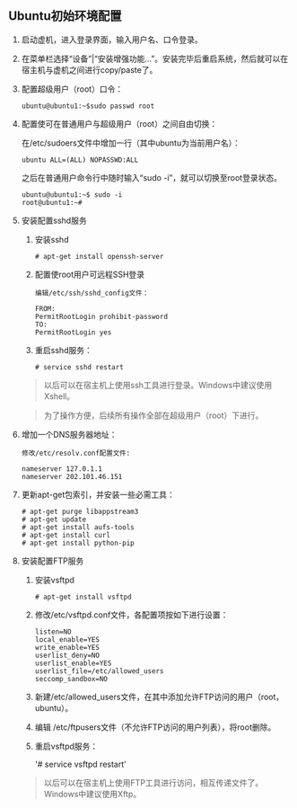 ## Ubuntu初始环境配置

1. 启动虚机，进入登录界面，输入用户名、口令登录。
2. 在菜单栏选择“设备”|“安装增强功能...”。安装完毕后重启系统，然后就可以在宿主机与虚机之间进行copy/paste了。
3. 配置超级用户（root）口令：

    `ubuntu@ubuntu1:~$sudo passwd root`

4. 配置使可在普通用户与超级用户（root）之间自由切换：

    在/etc/sudoers文件中增加一行（其中ubuntu为当前用户名）： 
    
    `ubuntu ALL=(ALL) NOPASSWD:ALL`
                    
    之后在普通用户命令行中随时输入“sudo -i”，就可以切换至root登录状态。

    ```
    ubuntu@ubuntu1:~$ sudo -i
    root@ubuntu1:~#
    ```

5. 安装配置sshd服务

    1. 安装sshd
    
        `# apt-get install openssh-server`
    
    2. 配置使root用户可远程SSH登录
        ```
        编辑/etc/ssh/sshd_config文件：
        
        FROM:
        PermitRootLogin prohibit-password
        TO:
        PermitRootLogin yes
        ```

    3. 重启sshd服务：

         `# service sshd restart`
         
    > 以后可以在宿主机上使用ssh工具进行登录。Windows中建议使用Xshell。
    
    > 为了操作方便，后续所有操作全部在超级用户（root）下进行。

6. 增加一个DNS服务器地址：

    ```
    修改/etc/resolv.conf配置文件:
    
    nameserver 127.0.1.1
    nameserver 202.101.46.151
    ```

7. 更新apt-get包索引，并安装一些必需工具：

    ```
    # apt-get purge libappstream3
    # apt-get update
    # apt-get install aufs-tools
    # apt-get install curl
    # apt-get install python-pip
    ```

10. 安装配置FTP服务

    1. 安装vsftpd
    
        `# apt-get install vsftpd`

    2. 修改/etc/vsftpd.conf文件，各配置项按如下进行设置：
    
        ```
        listen=NO
        local_enable=YES
        write_enable=YES
        userlist_deny=NO
        userlist_enable=YES
        userlist_file=/etc/allowed_users
        seccomp_sandbox=NO
        ```

    3. 新建/etc/allowed_users文件，在其中添加允许FTP访问的用户（root，ubuntu）。
    
    4. 编辑 /etc/ftpusers文件（不允许FTP访问的用户列表），将root删除。
    
    5. 重启vsftpd服务：

        '# service vsftpd restart'

    > 以后可以在宿主机上使用FTP工具进行访问，相互传递文件了。Windows中建议使用Xftp。
